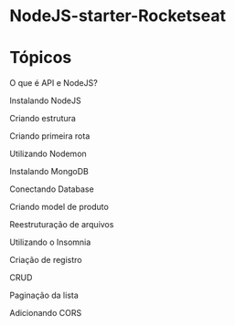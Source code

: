 # NodeJS-starter-Rocketseat



# Tópicos
O que é API e NodeJS?

Instalando NodeJS

Criando estrutura

Criando primeira rota

Utilizando Nodemon

Instalando MongoDB

Conectando Database

Criando model de produto

Reestruturação de arquivos

Utilizando o Insomnia

Criação de registro

CRUD

Paginação da lista

Adicionando CORS

